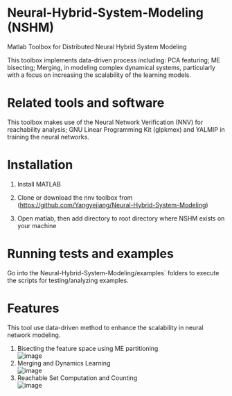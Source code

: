 # Neural-Hybrid-System-Modeling (NSHM)
Matlab Toolbox for Distributed Neural Hybrid System Modeling 

This toolbox implements data-driven process including: PCA featuring; ME bisecting; Merging, in modeling complex dynamical systems, particularly with a focus on increasing the scalability of the learning models.

# Related tools and software
This toolbox makes use of the Neural Network Verification (NNV) for reachability analysis; GNU Linear Programming Kit (glpkmex) and YALMIP in training the neural networks.

# Installation

1) Install MATLAB

2) Clone or download the nnv toolbox from (https://github.com/Yangyejiang/Neural-Hybrid-System-Modeling)

3) Open matlab, then add directory to root directory where NSHM exists on your machine

# Running tests and examples

Go into the Neural-Hybrid-System-Modeling/examples` folders to execute the scripts for testing/analyzing examples.

# Features
This tool use data-driven method to enhance the scalability in neural network modeling.

1. Bisecting the feature space using ME partitioning\
![image](https://github.com/aicpslab/Neural-Hybrid-System-Modeling/blob/main/Example/ME%20bisecting.png)
2. Merging and Dynamics Learning\
![image](https://github.com/aicpslab/Neural-Hybrid-System-Modeling/blob/main/Example/Merging%20and%20Learning%20of%20NHS.png)
3. Reachable Set Computation and Counting\
![image](https://github.com/aicpslab/Neural-Hybrid-System-Modeling/blob/main/Example/ReachableSetComputation.png)
